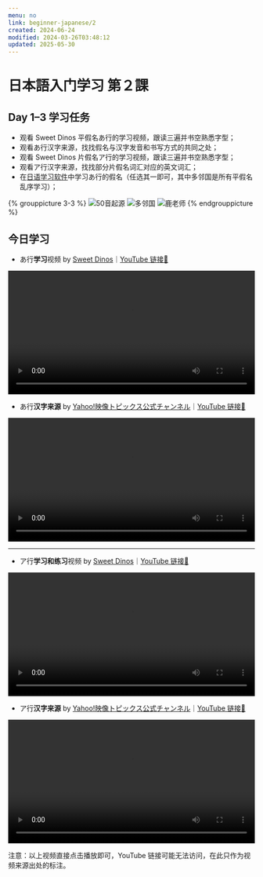 ```yaml
---
menu: no
link: beginner-japanese/2
created: 2024-06-24
modified: 2024-03-26T03:48:12
updated: 2025-05-30
---
```


# 日本語入门学习 第２課

## Day 1–3 学习任务

- 观看 Sweet Dinos 平假名あ行的学习视频，跟读三遍并书空熟悉字型；
- 观看あ行汉字来源，找找假名与汉字发音和书写方式的共同之处；
- 观看 Sweet Dinos 片假名ア行的学习视频，跟读三遍并书空熟悉字型；
- 观看ア行汉字来源，找找部分片假名词汇对应的英文词汇；
- 在[日语学习软件](https://minielephant.net/beginner-japanese/#apps)中学习あ行的假名（任选其一即可，其中多邻国是所有平假名乱序学习）；

{% grouppicture 3-3 %}
![50音起源](https://mini-elephant-1318622621.cos.ap-chongqing.myqcloud.com/2024/06/21/IMG_0322.jpeg)
![多邻国](https://mini-elephant-1318622621.cos.ap-chongqing.myqcloud.com/2024/06/21/IMG_0320.jpeg)
![鹿老师](https://mini-elephant-1318622621.cos.ap-chongqing.myqcloud.com/2024/06/21/IMG_0319.jpeg)
{% endgrouppicture %}

## 今日学习

- あ行**学习**视频 by [Sweet Dinos](https://www.youtube.com/@SweetDinos/videos)｜[YouTube 链接🔗](https://www.youtube.com/watch?v=5hYz3Kn08Oo)

<video width="100%" height="auto" controls>
  <source src="https://mini-elephant-1318622621.cos.ap-chongqing.myqcloud.com/2024/06/21/learn-hiragana-alphabet-characters-lesson-1.mp4" type="video/mp4">
</video>

- あ行**汉字来源** by [Yahoo!映像トピックス公式チャンネル](https://www.youtube.com/@yahoo4559)｜[YouTube 链接🔗](https://youtu.be/9hNcG4QTBDo?si=zd35rxHpLG6OjSjF)

<video width="100%" height="auto" controls>
  <source src="https://mini-elephant-1318622621.cos.ap-chongqing.myqcloud.com/2024/06/21/a-hiragana-kanji.mp4" type="video/mp4">
</video>

---

- ア行**学习和练习**视频 by [Sweet Dinos](https://www.youtube.com/@SweetDinos/videos)｜[YouTube 链接🔗](https://www.youtube.com/watch?v=4CN0Rv7YqFw)

<video width="100%" height="auto" controls>
  <source src="https://mini-elephant-1318622621.cos.ap-chongqing.myqcloud.com/english/learn-katakana-japanese-alphabet-characters-lesson-1.mp4" type="video/mp4">
</video>

- ア行**汉字来源** by [Yahoo!映像トピックス公式チャンネル](https://www.youtube.com/@yahoo4559)｜[YouTube 链接🔗]()

<video width="100%" height="auto" controls>
  <source src="https://mini-elephant-1318622621.cos.ap-chongqing.myqcloud.com/english/japanese-katakana-were-born-from-chinese-characters-a.mp4" type="video/mp4">
</video>

<span class="caption">注意：以上视频直接点击播放即可，YouTube 链接可能无法访问，在此只作为视频来源出处的标注。</span>
